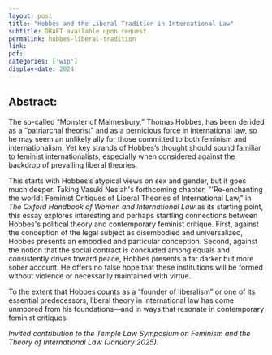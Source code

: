 ```yaml
---
layout: post
title: "Hobbes and the Liberal Tradition in International Law"
subtitle: DRAFT available upon request
permalink: hobbes-liberal-tradition
link:
pdf: 
categories: ['wip']
display-date: 2024
---
```


<h2>Abstract:</h2>
The so-called “Monster of Malmesbury,”  Thomas Hobbes, has been derided as a “patriarchal theorist”  and as a pernicious force in international law,  so he may seem an unlikely ally for those committed to both feminism and internationalism. Yet key strands of Hobbes’s thought should sound familiar to feminist internationalists, especially when considered against the backdrop of prevailing liberal theories. 

This starts with Hobbes’s atypical views on sex and gender, but it goes much deeper. Taking Vasuki Nesiah's forthcoming chapter, "'Re-enchanting the world’: Feminist Critiques of Liberal Theories of International Law," in <i>The Oxford Handbook of Women and International Law</i> as its starting point, this essay explores interesting and perhaps startling connections between Hobbes's political theory and contemporary feminist critique. First, against the conception of the legal subject as disembodied and universalized, Hobbes presents an embodied and particular conception. Second, against the notion that the social contract is concluded among equals and consistently drives toward peace, Hobbes presents a far darker but more sober account. He offers no false hope that these institutions will be formed without violence or necessarily maintained with virtue. 

To the extent that Hobbes counts as a “founder of liberalism” or one of its essential predecessors,  liberal theory in international law has come unmoored from his foundations—and in ways that resonate in contemporary feminist critiques.

<i>Invited contribution to the Temple Law Symposium on Feminism and the Theory of International Law (January 2025).</i>
